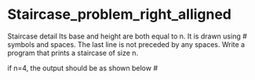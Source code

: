 # Staircase_problem_right_alligned
Staircase detail
Its base and height are both equal to n.
It is drawn using # symbols and spaces. 
The last line is not preceded by any spaces.
Write a program that prints a staircase of size n. 

if n=4, the output should be as shown below
    #
   ##
  ###
 ####
